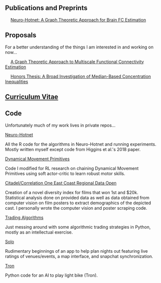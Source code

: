 <!-- ## Welcome to GitHub Pages

You can use the [editor on GitHub](https://github.com/ntung88/ntung.github.io/edit/gh-pages/index.md) to maintain and preview the content for your website in Markdown files.

Whenever you commit to this repository, GitHub Pages will run [Jekyll](https://jekyllrb.com/) to rebuild the pages in your site, from the content in your Markdown files.

### Markdown

Markdown is a lightweight and easy-to-use syntax for styling your writing. It includes conventions for

```markdown
Syntax highlighted code block

# Header 1
## Header 2
### Header 3

- Bulleted
- List

1. Numbered
2. List

**Bold** and _Italic_ and `Code` text

[Link](url) and ![Image](src)
```

For more details see [Basic writing and formatting syntax](https://docs.github.com/en/github/writing-on-github/getting-started-with-writing-and-formatting-on-github/basic-writing-and-formatting-syntax).

### Jekyll Themes

Your Pages site will use the layout and styles from the Jekyll theme you have selected in your [repository settings](https://github.com/ntung88/ntung.github.io/settings/pages). The name of this theme is saved in the Jekyll `_config.yml` configuration file.

### Support or Contact

Having trouble with Pages? Check out our [documentation](https://docs.github.com/categories/github-pages-basics/) or [contact support](https://support.github.com/contact) and we’ll help you sort it out. -->

## Publications and Preprints

&emsp; [Neuro-Hotnet: A Graph Theoretic Approach for Brain FC Estimation](https://arxiv.org/abs/2111.08118)

## Proposals
For a better understanding of the things I am interested in and working on now...

&emsp; [A Graph Theoretic Approach to Multiscale Functional Connectivity Estimation](Multiscale_Proposal.pdf)

&emsp; [Honors Thesis: A Broad Investigation of Median-Based Concentration Inequalities](Honors_Thesis_Proposal%20(1).pdf)

## [Curriculum Vitae](CV.pdf)

## Code
Unfortunately much of my work lives in private repos...

[Neuro-Hotnet](https://github.com/ntung88/NeuroHotnet)

All the R code for the algorithms in Neuro-Hotnet and running experiments. Mostly written myself except code from Higgins et al.'s 2018 paper.

[Dynamical Movement Primitives](https://github.com/babbatem/skills_kin)

Code I modified for RL research on chaining Dynamical Movement Primitives using soft actor-critic to learn robust motor skills.

[Citadel/Correlation One East Coast Regional Data Open](https://github.com/dashamet/east-coast-datathon)

Creation of a novel diversity index for films that won 1st and $20k. Statistical analysis done on provided data as well as data obtained from computer vision on film posters to extract demographics of the depicted cast. I personally wrote the computer vision and poster scraping code.

[Trading Algorithms](https://github.com/ntung88/Trading_Algorithms)

Just messing around with some algorithmic trading strategies in Python, mostly as an intellectual exercise.

[Solo](https://github.com/ntung88/Solo)

Rudimentary beginnings of an app to help plan nights out featuring live ratings of venues/events, a map interface, and snapchat synchronization.

[Tron](https://github.com/ntung88/Tron)

Python code for an AI to play light bike (Tron).

